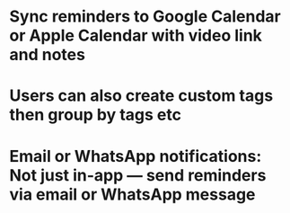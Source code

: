 # Sync reminders to Google Calendar or Apple Calendar with video link and notes
# Users can also create custom tags then group by tags etc
# Email or WhatsApp notifications: Not just in-app — send reminders via email or WhatsApp message